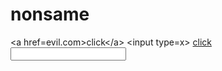 # nonsame
&lt;a href=evil.com>click&lt;/a> &lt;input type=x>
<a href=evil.com>click</a>
<input type=x>
